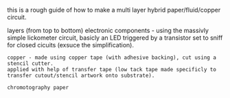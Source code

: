 this is a rough guide of how to make a multi layer hybrid paper/fluid/copper circuit.

layers (from top to bottom)
	electronic components - using the massivly simple lickometer circuit, 
	basicly an LED triggered by a transistor set to sniff for closed cicuits (exsuce the simplification). 
	
	copper - made using copper tape (with adhesive backing), cut using a stencil cutter. 
	applied with help of transfer tape (low tack tape made specificly to transfer cutout/stencil artwork onto substrate). 
	
    chromotography paper
 
